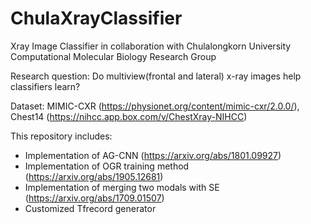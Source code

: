 # ChulaXrayClassifier
Xray Image Classifier in collaboration with Chulalongkorn University Computational Molecular Biology Research Group

Research question: Do multiview(frontal and lateral) x-ray images help classifiers learn?

Dataset: MIMIC-CXR (https://physionet.org/content/mimic-cxr/2.0.0/), Chest14 (https://nihcc.app.box.com/v/ChestXray-NIHCC)
          
This repository includes:
  - Implementation of AG-CNN (https://arxiv.org/abs/1801.09927)
  - Implementation of OGR training method (https://arxiv.org/abs/1905.12681)
  - Implementation of merging two modals with SE (https://arxiv.org/abs/1709.01507)
  - Customized Tfrecord generator
